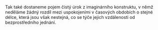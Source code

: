 <emphasis level="moderate">Tak také dostaneme pojem čistý úrok<break time="0.3s"/> z imaginárního konstruktu,</emphasis><break time="0.5s"/> <emphasis level="strong">v němž neděláme žádný rozdíl mezi uspokojeními<break time="0.3s"/> v časových obdobích o stejné délce,<break time="0.3s"/> která jsou však nestejná,<break time="0.3s"/> co se týče jejich vzdálenosti od bezprostředního jednání.</emphasis> 